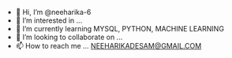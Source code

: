 - 👋 Hi, I’m @neeharika-6
- 👀 I’m interested in ...
- 🌱 I’m currently learning MYSQL, PYTHON, MACHINE LEARNING
- 💞️ I’m looking to collaborate on ...
- 📫 How to reach me ... NEEHARIKADESAM@GMAIL.COM

<!---
neeharika-6/neeharika-6 is a ✨ special ✨ repository because its `README.md` (this file) appears on your GitHub profile.
You can click the Preview link to take a look at your changes.
--->
